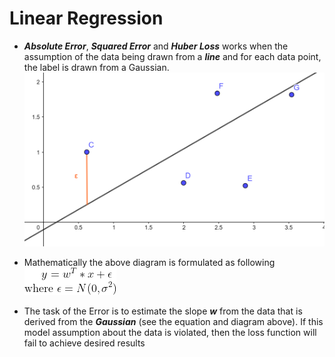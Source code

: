 # Linear Regression

 - ***Absolute Error***, ***Squared Error*** and ***Huber Loss***
works when the assumption of the data being drawn from a ***line*** and for each data point, the label is drawn from a Gaussian.
![img](https://github.com/fuzailpalnak/ML-Scratch/blob/master/regression/linear/images/error.png)

- Mathematically the above diagram is formulated as following![equation](https://github.com/fuzailpalnak/ML-Scratch/blob/master/regression/linear/images/eqn1.png)
  
- The task of the Error is to estimate the slope ***w*** from the data that is derived from the ***Gaussian*** (see the equation and diagram above). 
If this model assumption about the data is violated, then the loss function will fail to achieve desired results
